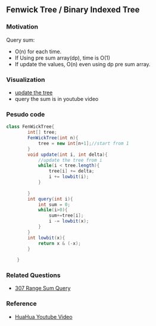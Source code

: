 ## Fenwick Tree / Binary Indexed Tree

### Motivation
Query sum: 
- O(n) for each time. 
- If Using pre sum array(dp), time is O(1)
- If update the values, O(n) even using dp pre sum array.

### Visualization 
- [update the tree](https://visualgo.net/en/fenwicktree)
- query the sum is in youtube video


### Pesudo code
```java
class FenWickTree{
        int[] tree;
        FenWickTree(int n){
            tree = new int[n+1];//start from 1
        }
        void update(int i, int delta){
            //update the tree from i
            while(i < tree.length){
                tree[i] += delta;
                i += lowbit(i);
            }
            
        }
        int query(int i){
            int sum = 0;
            while(i>0){
                sum+=tree[i];
                i -= lowbit(x);
            }
        }
        int lowbit(x){
            return x & (-x);
        }
        
    }

```

### Related Questions
- [307 Range Sum Query](https://leetcode.com/problems/range-sum-query-mutable/)

### Reference
- [HuaHua Youtube Video](https://www.youtube.com/watch?v=WbafSgetDDk&t=18s)

